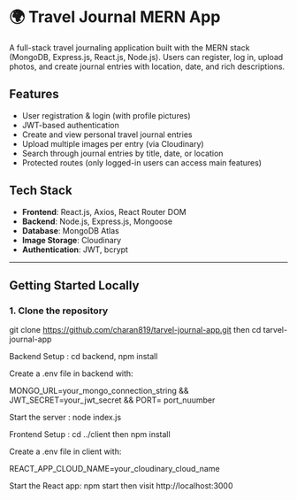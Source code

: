 # 🌍 Travel Journal MERN App

A full-stack travel journaling application built with the MERN stack (MongoDB, Express.js, React.js, Node.js). Users can register, log in, upload photos, and create journal entries with location, date, and rich descriptions.

##  Features

- User registration & login (with profile pictures)
- JWT-based authentication
- Create and view personal travel journal entries
- Upload multiple images per entry (via Cloudinary)
- Search through journal entries by title, date, or location
- Protected routes (only logged-in users can access main features)

## Tech Stack

- **Frontend**: React.js, Axios, React Router DOM
- **Backend**: Node.js, Express.js, Mongoose
- **Database**: MongoDB Atlas
- **Image Storage**: Cloudinary
- **Authentication**: JWT, bcrypt

---

## Getting Started Locally

### 1. Clone the repository

git clone https://github.com/charan819/tarvel-journal-app.git then cd tarvel-journal-app

Backend Setup : cd backend, npm install

Create a .env file in backend with:

MONGO_URL=your_mongo_connection_string && JWT_SECRET=your_jwt_secret && PORT= port_nuumber

Start the server : node index.js


Frontend Setup : cd ../client then npm install

Create a .env file in client with:

REACT_APP_CLOUD_NAME=your_cloudinary_cloud_name

Start the React app: npm start then visit http://localhost:3000
